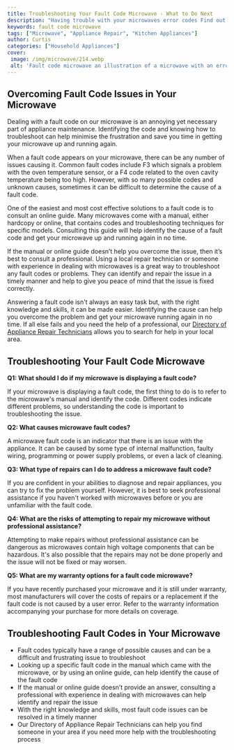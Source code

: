 ```yaml
---
title: Troubleshooting Your Fault Code Microwave - What to Do Next
description: "Having trouble with your microwaves error codes Find out what to do in this blog post where the steps to troubleshoot your fault code microwave are outlined in detail"
keywords: fault code microwave
tags: ["Microwave", "Appliance Repair", "Kitchen Appliances"]
author: Curtis
categories: ["Household Appliances"]
cover: 
 image: /img/microwave/214.webp
 alt: 'Fault code microwave an illustration of a microwave with an error code on its display'
---
```

## Overcoming Fault Code Issues in Your Microwave
Dealing with a fault code on our microwave is an annoying yet necessary part of appliance maintenance. Identifying the code and knowing how to troubleshoot can help minimise the frustration and save you time in getting your microwave up and running again.

When a fault code appears on your microwave, there can be any number of issues causing it. Common fault codes include F3 which signals a problem with the oven temperature sensor, or a F4 code related to the oven cavity temperature being too high. However, with so many possible codes and unknown causes, sometimes it can be difficult to determine the cause of a fault code.

One of the easiest and most cost effective solutions to a fault code is to consult an online guide. Many microwaves come with a manual, either hardcopy or online, that contains codes and troubleshooting techniques for specific models. Consulting this guide will help identify the cause of a fault code and get your microwave up and running again in no time.

If the manual or online guide doesn’t help you overcome the issue, then it’s best to consult a professional. Using a local repair technician or someone with experience in dealing with microwaves is a great way to troubleshoot any fault codes or problems. They can identify and repair the issue in a timely manner and help to give you peace of mind that the issue is fixed correctly.

Answering a fault code isn't always an easy task but, with the right knowledge and skills, it can be made easier. Identifying the cause can help you overcome the problem and get your microwave running again in no time. If all else fails and you need the help of a professional, our [Directory of Appliance Repair Technicians](./pages/appliance-repair-technicians) allows you to search for help in your local area.

## Troubleshooting Your Fault Code Microwave

**Q1: What should I do if my microwave is displaying a fault code?**

If your microwave is displaying a fault code, the first thing to do is to refer to the microwave's manual and identify the code. Different codes indicate different problems, so understanding the code is important to troubleshooting the issue.

**Q2: What causes microwave fault codes?**

A microwave fault code is an indicator that there is an issue with the appliance. It can be caused by some type of internal malfunction, faulty wiring, programming or power supply problems, or even a lack of cleaning.

**Q3: What type of repairs can I do to address a microwave fault code?**

If you are confident in your abilities to diagnose and repair appliances, you can try to fix the problem yourself. However, it is best to seek professional assistance if you haven't worked with microwaves before or you are unfamiliar with the fault code.

**Q4: What are the risks of attempting to repair my microwave without professional assistance?**

Attempting to make repairs without professional assistance can be dangerous as microwaves contain high voltage components that can be hazardous. It's also possible that the repairs may not be done properly and the issue will not be fixed or may worsen.

**Q5: What are my warranty options for a fault code microwave?**

If you have recently purchased your microwave and it is still under warranty, most manufacturers will cover the costs of repairs or a replacement if the fault code is not caused by a user error. Refer to the warranty information accompanying your purchase for more details on coverage.

## Troubleshooting Fault Codes in Your Microwave 
- Fault codes typically have a range of possible causes and can be a difficult and frustrating issue to troubleshoot
- Looking up a specific fault code in the manual which came with the microwave, or by using an online guide, can help identify the cause of the fault code
- If the manual or online guide doesn’t provide an answer, consulting a professional with experience in dealing with microwaves can help identify and repair the issue 
- With the right knowledge and skills, most fault code issues can be resolved in a timely manner 
- Our Directory of Appliance Repair Technicians can help you find someone in your area if you need more help with the troubleshooting process

